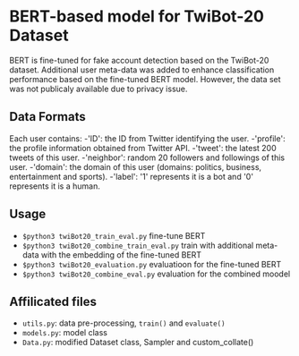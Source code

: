 # BERT-based model for TwiBot-20 Dataset
BERT is fine-tuned for fake account detection based on the TwiBot-20 dataset. Additional user meta-data was added to enhance classification performance based on the fine-tuned BERT model. However, the data set was not publicaly available due to privacy issue. 

## Data Formats
Each user contains:
-'ID': the ID from Twitter identifying the user.
-'profile': the profile information obtained from Twitter API.
-'tweet': the latest 200 tweets of this user.
-'neighbor': random 20 followers and followings of this user.
-'domain': the domain of this user (domains: politics, business, entertainment and sports).
-'label': '1' represents it is a bot and '0' represents it is a human.

## Usage
- `$python3 twiBot20_train_eval.py` fine-tune BERT
- `$python3 twiBot20_combine_train_eval.py` train with additional meta-data with the embedding of the fine-tuned BERT
- `$python3 twiBot20_evaluation.py` evaluatioon for the fine-tuned BERT
- `$python3 twiBot20_combine_eval.py` evaluation for the combined moodel

## Affilicated files
- `utils.py`: data pre-processing, `train()` and `evaluate()`
- `models.py`: model class
- `Data.py`: modified Dataset class, Sampler and custom_collate()
